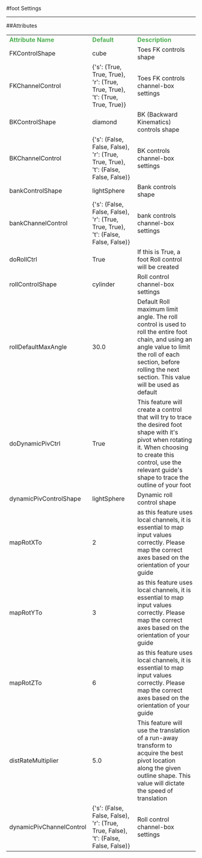 <body>
#foot Settings
<hr width = 100%>
##Attributes
<font size = 3pt>
<table>
<tr><td><b><font color = #4caf50>Attribute Name</td><td><font color = #4caf50><b>Default</td><td><font color = #4caf50><b>Description</td></tr>
<tr>
<td>FKControlShape</td>
<td>cube</td>
<td>Toes FK controls shape</td>
</tr></td>
<tr>
<td>FKChannelControl</td>
<td>{'s': (True, True, True), 'r': (True, True, True), 't': (True, True, True)}</td>
<td>Toes FK controls channel-box settings</td>
</tr></td>
<tr>
<td>BKControlShape</td>
<td>diamond</td>
<td>BK (Backward Kinematics) controls shape</td>
</tr></td>
<tr>
<td>BKChannelControl</td>
<td>{'s': (False, False, False), 'r': (True, True, True), 't': (False, False, False)}</td>
<td>BK controls channel-box settings</td>
</tr></td>
<tr>
<td>bankControlShape</td>
<td>lightSphere</td>
<td>Bank controls shape</td>
</tr></td>
<tr>
<td>bankChannelControl</td>
<td>{'s': (False, False, False), 'r': (True, True, True), 't': (False, False, False)}</td>
<td>bank controls channel-box settings</td>
</tr></td>
<tr>
<td>doRollCtrl</td>
<td>True</td>
<td>If this is True, a foot Roll control will be created</td>
</tr></td>
<tr>
<td>rollControlShape</td>
<td>cylinder</td>
<td>Roll control channel-box settings</td>
</tr></td>
<tr>
<td>rollDefaultMaxAngle</td>
<td>30.0</td>
<td>Default Roll maximum limit angle. The roll control is used to roll the entire foot chain, and using an angle value to limit the roll of each section, before rolling the next section. This value will be used as default</td>
</tr></td>
<tr>
<td>doDynamicPivCtrl</td>
<td>True</td>
<td>This feature will create a control that will try to trace the desired foot shape with it's pivot when rotating it. When choosing to create this control, use the relevant guide's shape to trace the outline of your foot</td>
</tr></td>
<tr>
<td>dynamicPivControlShape</td>
<td>lightSphere</td>
<td>Dynamic roll control shape</td>
</tr></td>
<tr>
<td>mapRotXTo</td>
<td>2</td>
<td>as this feature uses local channels, it is essential to map input values correctly. Please map the correct axes based on the orientation of your guide</td>
</tr></td>
<tr>
<td>mapRotYTo</td>
<td>3</td>
<td>as this feature uses local channels, it is essential to map input values correctly. Please map the correct axes based on the orientation of your guide</td>
</tr></td>
<tr>
<td>mapRotZTo</td>
<td>6</td>
<td>as this feature uses local channels, it is essential to map input values correctly. Please map the correct axes based on the orientation of your guide</td>
</tr></td>
<tr>
<td>distRateMultiplier</td>
<td>5.0</td>
<td>This feature will use the translation of a run-away transform to acquire the best pivot location along the given outline shape. This value will dictate the speed of translation</td>
</tr></td>
<tr>
<td>dynamicPivChannelControl</td>
<td>{'s': (False, False, False), 'r': (True, True, False), 't': (False, False, False)}</td>
<td>Roll control channel-box settings</td>
</tr></td>
</table></font>
